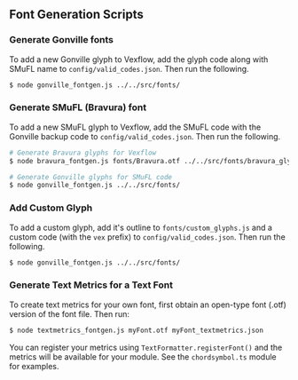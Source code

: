 ## Font Generation Scripts

### Generate Gonville fonts

To add a new Gonville glyph to Vexflow, add the glyph code along with SMuFL name to `config/valid_codes.json`. Then run the following.

```sh
$ node gonville_fontgen.js ../../src/fonts/
```

### Generate SMuFL (Bravura) font

To add a new SMuFL glyph to Vexflow, add the SMuFL code with the Gonville backup code to `config/valid_codes.json`. Then run the following.

```sh
# Generate Bravura glyphs for Vexflow
$ node bravura_fontgen.js fonts/Bravura.otf ../../src/fonts/bravura_glyphs.js

# Generate Gonville glyphs for SMuFL code
$ node gonville_fontgen.js ../../src/fonts/
```

### Add Custom Glyph

To add a custom glyph, add it's outline to `fonts/custom_glyphs.js` and a custom code (with the `vex` prefix) to `config/valid_codes.json`. Then run the following.

```sh
$ node gonville_fontgen.js ../../src/fonts/
```

### Generate Text Metrics for a Text Font

To create text metrics for your own font, first obtain an open-type font (.otf) version of the font file. Then run:

```sh
$ node textmetrics_fontgen.js myFont.otf myFont_textmetrics.json
```

You can register your metrics using `TextFormatter.registerFont()` and the metrics will be available for your module. See the `chordsymbol.ts` module for examples.
